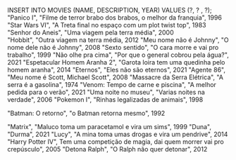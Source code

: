 <p> INSERT INTO MOVIES (NAME, DESCRIPTION, YEAR) VALUES (?, ? , ?); <br>
<a> "Panico I", "Filme de terror brabo dos brabos, o melhor da franquia", 1996 <br>
"Star Wars VI", "A Treta final no espaço com um plot twist top", 1983 <br>
"Senhor do Aneis", "Uma viagem pela terra média", 2000 <br>
"Hobbit", "Outra viagem na terra média, 2012
"Meu nome não é Johnny", "O nome dele não é Johnny", 2008
"Sexto sentido", "O cara morre e vai pro trabalho", 1999
"Não olhe pra cima", "Por que o general cobrou pela água?", 2021
"Espetacular Homem Aranha 2", "Garota loira tem uma quedinha pelo homem aranha", 2014
"Eternos", "Eles não são eternos", 2021
"Agente 86", "Meu nome é Scott, Michael Scott", 2008
"Massacre da Serra Elétrica", "A serra é a gasolina", 1974
"Venom: Tempo de carne e piscina", "A melhor pedida para o verão", 2021
"Uma noite no museu", "Varias noites na verdade", 2006
"Pokemon I", "Rinhas legalizadas de animais", 1998

"Batman: O retorno", "o Batman retorna mesmo", 1992

"Matrix", "Maluco toma um paracetamol e vira um sims", 1999
"Duna", "Durma", 2021
"Lucy", "A mina toma umas drogas e vira um pendrive", 2014
"Harry Potter IV", Tem uma competição de magia, dai quem morrer vai pro crepúsculo", 2005
"Detona Ralph", "O Ralph não quer detonar", 2012


